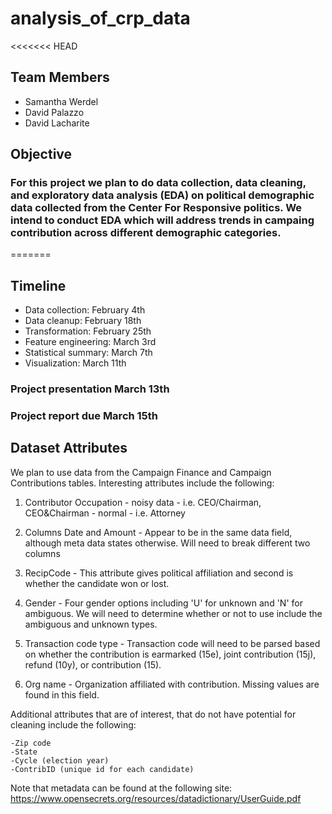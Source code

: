 # analysis_of_crp_data


<<<<<<< HEAD
## Team Members
* Samantha Werdel
* David Palazzo
* David Lacharite

## Objective
### For this project we plan to do data collection, data cleaning, and exploratory data analysis (EDA) on political demographic data collected from the Center For Responsive politics. We intend to conduct EDA which will address trends in campaing contribution across different demographic categories.
=======
## Timeline

- Data collection: February 4th 
- Data cleanup: February 18th
- Transformation: February 25th
- Feature engineering: March 3rd
- Statistical summary: March 7th
- Visualization: March 11th

### Project presentation March 13th
### Project report due March 15th 

## Dataset Attributes

We plan to use data from the Campaign Finance and Campaign Contributions tables. Interesting attributes include the following:

1) Contributor Occupation - noisy data - i.e. CEO/Chairman, CEO&Chairman
                          - normal - i.e. Attorney 
                          
2) Columns Date and Amount - Appear to be in the same data field, although meta data states otherwise. Will need to break different two columns

3) RecipCode - This attribute gives political affiliation and second is whether the candidate won or lost.

4) Gender - Four gender options including 'U' for unknown and 'N' for ambiguous. We will need to determine whether or not to use include the ambiguous and unknown types.

5) Transaction code type - Transaction code will need to be parsed based on whether the contribution is earmarked (15e), joint contribution (15j), refund (10y), or contribution (15).

6) Org name - Organization affiliated with contribution. Missing values are found in this field. 

Additional attributes that are of interest, that do not have potential for cleaning include the following:

    -Zip code 
    -State
    -Cycle (election year)
    -ContribID (unique id for each candidate)
    

Note that metadata can be found at the following site:
https://www.opensecrets.org/resources/datadictionary/UserGuide.pdf
